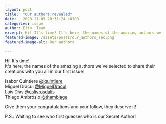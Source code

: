```yaml
---
layout: post
title:  "Our authors revealed"
date:   2020-11-05 20:31:24 +0100
categories: issue
author: Eita! Team
excerpt: Hi! It's time! It's here, the names of the amazing authors we've selected to share their creations with you all!
featured-image: /assets/posts/our_authors_rec.png
featured-image-alt: Our authors

---
```


Hi! It's time!  
It's here, the names of the amazing authors we've selected to share their creations with you all in our first issue!  

Isabor Quintiere [@iquintiere](https://twitter.com/iquintiere)  
Miguel Dracul [@MiguelDracul](https://twitter.com/MiguelDracul)  
Laís Dias [@oslivrosdalis](https://www.instagram.com/oslivrosdalis)  
Thiago Ambrósio [@thamblage](https://twitter.com/thamblage)  

Give them your congratulations and your follow, they deserve it!  

P.S.: Waiting to see who first guesses who is our Secret Author!
